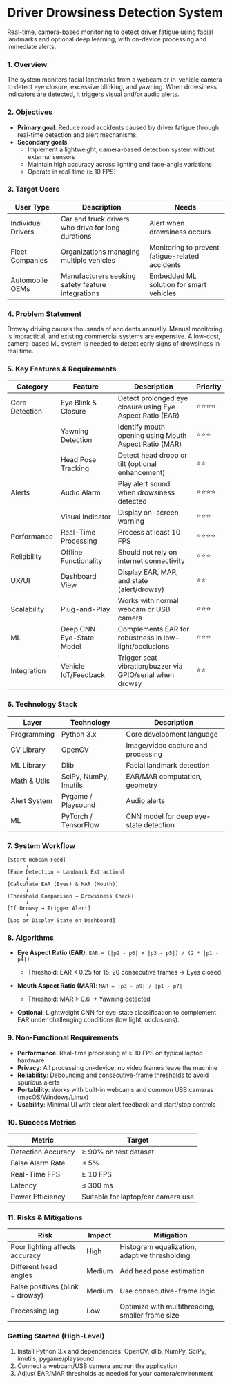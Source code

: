 #  Driver Drowsiness Detection System

Real-time, camera-based monitoring to detect driver fatigue using facial landmarks and optional deep learning, with on-device processing and immediate alerts.

### 1. Overview
The system monitors facial landmarks from a webcam or in-vehicle camera to detect eye closure, excessive blinking, and yawning. When drowsiness indicators are detected, it triggers visual and/or audio alerts.

### 2. Objectives
- **Primary goal**: Reduce road accidents caused by driver fatigue through real-time detection and alert mechanisms.
- **Secondary goals**:
  - Implement a lightweight, camera-based detection system without external sensors
  - Maintain high accuracy across lighting and face-angle variations
  - Operate in real-time (≥ 10 FPS)

### 3. Target Users
| User Type | Description | Needs |
|---|---|---|
| Individual Drivers | Car and truck drivers who drive for long durations | Alert when drowsiness occurs |
| Fleet Companies | Organizations managing multiple vehicles | Monitoring to prevent fatigue-related accidents |
| Automobile OEMs | Manufacturers seeking safety feature integrations | Embedded ML solution for smart vehicles |

### 4. Problem Statement
Drowsy driving causes thousands of accidents annually. Manual monitoring is impractical, and existing commercial systems are expensive. A low-cost, camera-based ML system is needed to detect early signs of drowsiness in real time.

### 5. Key Features & Requirements
| Category | Feature | Description | Priority |
|---|---|---|---|
| Core Detection | Eye Blink & Closure | Detect prolonged eye closure using Eye Aspect Ratio (EAR) | ⭐⭐⭐⭐ |
|  | Yawning Detection | Identify mouth opening using Mouth Aspect Ratio (MAR) | ⭐⭐⭐ |
|  | Head Pose Tracking | Detect head droop or tilt (optional enhancement) | ⭐⭐ |
| Alerts | Audio Alarm | Play alert sound when drowsiness detected | ⭐⭐⭐⭐ |
|  | Visual Indicator | Display on-screen warning | ⭐⭐⭐ |
| Performance | Real-Time Processing | Process at least 10 FPS | ⭐⭐⭐⭐ |
| Reliability | Offline Functionality | Should not rely on internet connectivity | ⭐⭐⭐ |
| UX/UI | Dashboard View | Display EAR, MAR, and state (alert/drowsy) | ⭐⭐ |
| Scalability | Plug-and-Play | Works with normal webcam or USB camera | ⭐⭐⭐ |
| ML | Deep CNN Eye-State Model | Complements EAR for robustness in low-light/occlusions | ⭐⭐⭐ |
| Integration | Vehicle IoT/Feedback | Trigger seat vibration/buzzer via GPIO/serial when drowsy | ⭐⭐ |

### 6. Technology Stack
| Layer | Technology | Description |
|---|---|---|
| Programming | Python 3.x | Core development language |
| CV Library | OpenCV | Image/video capture and processing |
| ML Library | Dlib | Facial landmark detection |
| Math & Utils | SciPy, NumPy, Imutils | EAR/MAR computation, geometry |
| Alert System | Pygame / Playsound | Audio alerts |
| ML | PyTorch / TensorFlow | CNN model for deep eye-state detection |

### 7. System Workflow
```text
[Start Webcam Feed]
      ↓
[Face Detection → Landmark Extraction]
      ↓
[Calculate EAR (Eyes) & MAR (Mouth)]
      ↓
[Threshold Comparison → Drowsiness Check]
      ↓
[If Drowsy → Trigger Alert]
      ↓
[Log or Display State on Dashboard]
```

### 8. Algorithms
- **Eye Aspect Ratio (EAR)**: `EAR = (|p2 - p6| + |p3 - p5|) / (2 * |p1 - p4|)`
  - Threshold: EAR < 0.25 for 15–20 consecutive frames → Eyes closed

- **Mouth Aspect Ratio (MAR)**: `MAR = |p3 - p9| / |p1 - p7|`
  - Threshold: MAR > 0.6 → Yawning detected

- **Optional**: Lightweight CNN for eye-state classification to complement EAR under challenging conditions (low light, occlusions).

### 9. Non-Functional Requirements
- **Performance**: Real-time processing at ≥ 10 FPS on typical laptop hardware
- **Privacy**: All processing on-device; no video frames leave the machine
- **Reliability**: Debouncing and consecutive-frame thresholds to avoid spurious alerts
- **Portability**: Works with built-in webcams and common USB cameras (macOS/Windows/Linux)
- **Usability**: Minimal UI with clear alert feedback and start/stop controls

### 10. Success Metrics
| Metric | Target |
|---|---|
| Detection Accuracy | ≥ 90% on test dataset |
| False Alarm Rate | ≤ 5% |
| Real-Time FPS | ≥ 10 FPS |
| Latency | ≤ 300 ms |
| Power Efficiency | Suitable for laptop/car camera use |

### 11. Risks & Mitigations
| Risk | Impact | Mitigation |
|---|---|---|
| Poor lighting affects accuracy | High | Histogram equalization, adaptive thresholding |
| Different head angles | Medium | Add head pose estimation |
| False positives (blink = drowsy) | Medium | Use consecutive-frame logic |
| Processing lag | Low | Optimize with multithreading, smaller frame size |

### Getting Started (High-Level)
1. Install Python 3.x and dependencies: OpenCV, dlib, NumPy, SciPy, imutils, pygame/playsound
2. Connect a webcam/USB camera and run the application
3. Adjust EAR/MAR thresholds as needed for your camera/environment

